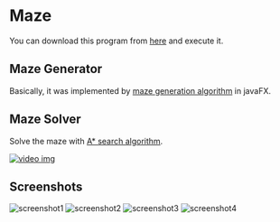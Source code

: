 # Maze
You can download this program from [here](https://github.com/Ming-Chyuan/Maze/raw/master/Maze.jar) and execute it.

## Maze Generator

Basically, it was implemented by [maze generation algorithm](https://en.wikipedia.org/wiki/Maze_generation_algorithm#Recursive_backtracker) in javaFX.

## Maze Solver
Solve the maze with [A* search algorithm](https://en.wikipedia.org/wiki/A*_search_algorithm).

[![video img](https://i.ytimg.com/vi/pKnV6ViDpAI/hqdefault.jpg?sqp=-oaymwEYCKgBEF5IVfKriqkDCwgBFQAAiEIYAXAB&rs=AOn4CLAkhKHdMlpVvLGdYj7B8BGK0eFvsg)](https://youtu.be/pKnV6ViDpAI?t=201)

## Screenshots
![screenshot1](https://raw.githubusercontent.com/Ming-Chyuan/Maze-Generator-And-Solver/master/img/screenshot1.png)
![screenshot2](https://raw.githubusercontent.com/Ming-Chyuan/Maze-Generator-And-Solver/master/img/screenshot2.png)
![screenshot3](https://raw.githubusercontent.com/Ming-Chyuan/Maze-Generator-And-Solver/master/img/screenshot3.png)
![screenshot4](https://raw.githubusercontent.com/Ming-Chyuan/Maze-Generator-And-Solver/master/img/screenshot4.png)